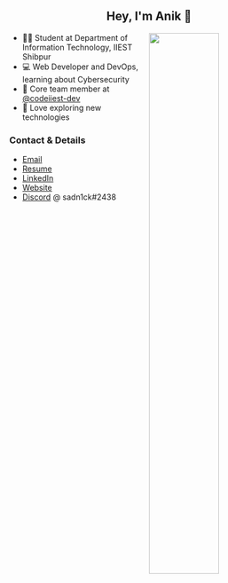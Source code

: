 <h2 align="center">Hey, I'm Anik 👋</h2> 

<img align="right" width="50%" src="https://raw.githubusercontent.com/sadn1ck/sadn1ck/master/gifwebp.webp">

- 👨‍🎓 Student at Department of Information Technology, IIEST Shibpur
- 💻 Web Developer and DevOps, learning about Cybersecurity
- 🏢 Core team member at [@codeiiest-dev](https://github.com/codeiiest-dev)
- 🚀 Love exploring new technologies

### Contact & Details

- [Email](mailto:anikdas0811@gmail.com)
- [Resume](https://drive.google.com/file/d/11RewrnkZ4WVkDOFusuqm-wCPPJjGt044/view)
- [LinkedIn](https://linkedin.com/in/sadn1ck)
- [Website](https://anik.live/)
- [Discord](https://discord.com) @ sadn1ck#2438
